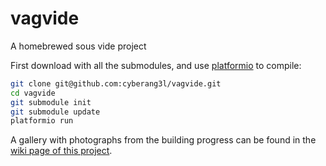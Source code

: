 # vagvide
A homebrewed sous vide project

First download with all the submodules, and use [platformio](http://platformio.org/) to compile:

```bash
git clone git@github.com:cyberang3l/vagvide.git
cd vagvide
git submodule init
git submodule update
platformio run
```

A gallery with photographs from the building progress can be found in the [wiki page of this project](https://github.com/cyberang3l/vagvide/wiki).
